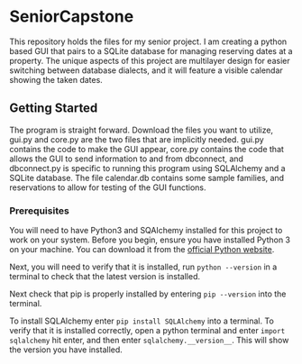 # SeniorCapstone
This repository holds the files for my senior project. I am creating a python based GUI that pairs to a SQLite
database for managing reserving dates at a property. The unique aspects of this project are multilayer design for 
easier switching between database dialects, and it will feature a visible calendar showing the taken
dates.

## Getting Started

The program is straight forward. Download the files you want to utilize, gui.py and core.py are the two files that are 
implicitly needed. gui.py contains the code to make the GUI appear, core.py contains the code that allows
the GUI to send information to and from dbconnect, and dbconnect.py is specific to running this program using SQLAlchemy
and a SQLite database. The file calendar.db contains some sample families, and reservations to allow for testing of the
GUI functions.

### Prerequisites
You will need to have Python3 and SQAlchemy installed for this project to work on your system.
Before you begin, ensure you have installed Python 3 on your machine. You can download it from the 
[official Python website](https://www.python.org/downloads/).

Next, you will need to verify that it is installed, run `python --version` in a terminal to check that the latest 
version is installed. 

Next check that pip is properly installed by entering `pip --version` into the terminal.

To install SQLAlchemy enter `pip install SQLAlchemy` into a terminal. To verify that it is installed correctly,
open a python terminal and enter `import sqlalchemy` hit enter, and then enter `sqlalchemy.__version__`. This will show
the version you have installed.


